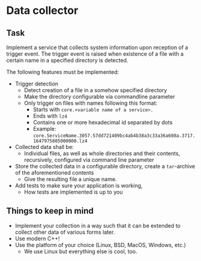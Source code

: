 # Data collector

## Task
Implement a service that collects system information upon reception of a trigger event.
The trigger event is raised when existence of a file with a certain name in a specified directory is detected.

The following features must be implemented:
* Trigger detection
  * Detect creation of a file in a somehow specified directory
  * Make the directory configurable via commandline parameter
  * Only trigger on files with names following this format:
    * Starts with `core.<variable name of a service>.`
    * Ends with `lz4`
    * Contains one or more hexadecimal id separated by dots
    * Example: `core.ServiceName.3057.57dd721409bc4ab4b38a3c33a36a608a.3717.1647975805000000.lz4`
* Collected data shall be:
  * Individual files, as well as whole directories and their contents, recursively, configured via command line parameter
* Store the collected data in a configurable directory, create a `tar`-archive of the aforementioned contents
  * Give the resulting file a unique name.
* Add tests to make sure your application is working,
  * How tests are implemented is up to you

## Things to keep in mind
* Implement your collection in a way such that it can be extended to collect other data of various forms later.
* Use modern C++!
* Use the platform of your choice (Linux, BSD, MacOS, Windows, etc.)
  * We use Linux but everything else is cool, too.

